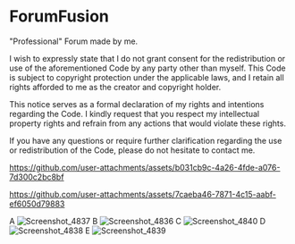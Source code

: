 # ForumFusion
"Professional" Forum made by me.

I wish to expressly state that I do not grant consent for the redistribution or use of the aforementioned Code by any party other than myself. This Code is subject to copyright protection under the applicable laws, and I retain all rights afforded to me as the creator and copyright holder.

This notice serves as a formal declaration of my rights and intentions regarding the Code. I kindly request that you respect my intellectual property rights and refrain from any actions that would violate these rights.

If you have any questions or require further clarification regarding the use or redistribution of the Code, please do not hesitate to contact me.




https://github.com/user-attachments/assets/b031cb9c-4a26-4fde-a076-7d300c2bc8bf

https://github.com/user-attachments/assets/7caeba46-7871-4c15-aabf-ef6050d79883

A
![Screenshot_4837](https://github.com/user-attachments/assets/0dd3adb2-c9d2-4f8c-af29-3ff8f7e9df96)
B
![Screenshot_4836](https://github.com/user-attachments/assets/011c5bc6-9d54-4e99-8af9-4d24d0204fe6)
C
![Screenshot_4840](https://github.com/user-attachments/assets/67a020f3-a3c3-4190-a162-9af358a02cca)
D
![Screenshot_4838](https://github.com/user-attachments/assets/382ea163-6f89-465f-b5de-569a9e0f5f79)
E
![Screenshot_4839](https://github.com/user-attachments/assets/32ecbc1e-4079-4463-91dd-b77a95311c2e)

